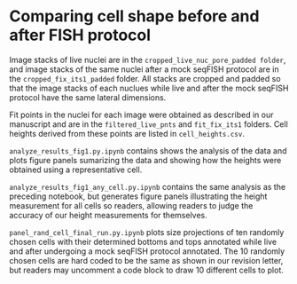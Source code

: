 # Comparing cell shape before and after FISH protocol 

Image stacks of live nuclei are in the `cropped_live_nuc_pore_padded folder`, and image stacks of the same nuclei after a mock seqFISH protocol are in the  `cropped_fix_its1_padded` folder. All stacks are cropped and padded so that the image stacks of each nuclues while live and after the mock seqFISH protocol have the same lateral dimensions.

Fit points in the nuclei for each image were obtained as described in our manuscript and are in the `filtered_live_pnts` and `fit_fix_its1` folders. Cell heights derived from these points are listed in `cell_heights.csv`.

`analyze_results_fig1.py.ipynb` contains shows the analysis of the data and plots figure panels sumarizing the data and showing how the heights were obtained using a representative cell.

`analyze_results_fig1_any_cell.py.ipynb` contains the same analysis as the preceding notebook, but generates figure panels illustrating the height measurement for all cells so readers, allowing readers to judge the accuracy of our height measurements for themselves.

`panel_rand_cell_final_run.py.ipynb` plots size projections of ten randomly chosen cells with their determined bottoms and tops annotated while live and after undergoing a mock seqFISH protocol annotated. The 10 randomly chosen cells are hard coded to be the same as shown in our revision letter, but readers may uncomment a code block to draw 10 different cells to plot.
